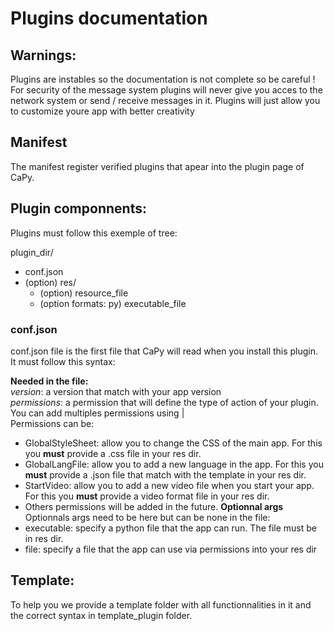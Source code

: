 # Plugins documentation

## Warnings:
Plugins are instables so the documentation is not complete so be careful !
For security of the message system plugins will never give you acces to the network system or send / receive messages in it. Plugins will just allow you to customize
youre app with better creativity

## Manifest
The manifest register verified plugins that apear into the plugin page of CaPy.

## Plugin componnents:
Plugins must follow this exemple of tree:

plugin_dir/
- conf.json
- (option) res/
  - (option) resource_file
  - (option formats: py) executable_file

### conf.json
conf.json file is the first file that CaPy will read when you install this plugin. It must follow this syntax:

**Needed in the file:**\
*version*: a version that match with your app version\
*permissions*: a permission that will define the type of action of your plugin. You can add multiples permissions using |\
Permissions can be:
 -  GlobalStyleSheet: allow you to change the CSS of the main app. For this you **must** provide a .css file in your res dir.
 -  GlobalLangFile: allow you to add a new language in the app. For this you **must** provide a .json file that match with the template in your res dir.
 -  StartVideo: allow you to add a new video file when you start your app. For this you **must** provide a video format file in your res dir.
 -  Others permissions will be added in the future.
**Optionnal args**\
Optionnals args need to be here but can be none in the file:
 - executable: specify a python file that the app can run. The file must be in res dir.
 - file: specify a file that the app can use via permissions into your res dir

## Template:
To help you we provide a template folder with all functionnalities in it and the correct syntax in template_plugin folder.
